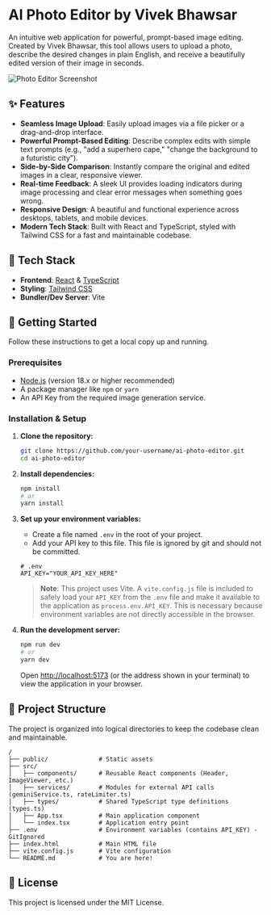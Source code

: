 # AI Photo Editor by Vivek Bhawsar

An intuitive web application for powerful, prompt-based image editing. Created by Vivek Bhawsar, this tool allows users to upload a photo, describe the desired changes in plain English, and receive a beautifully edited version of their image in seconds.

![Photo Editor Screenshot](https://storage.googleapis.com/aistudio-hosting/generative-ai-studio/gallery/6684814917639/1722304856008.png)

## ✨ Features

-   **Seamless Image Upload**: Easily upload images via a file picker or a drag-and-drop interface.
-   **Powerful Prompt-Based Editing**: Describe complex edits with simple text prompts (e.g., "add a superhero cape," "change the background to a futuristic city").
-   **Side-by-Side Comparison**: Instantly compare the original and edited images in a clear, responsive viewer.
-   **Real-time Feedback**: A sleek UI provides loading indicators during image processing and clear error messages when something goes wrong.
-   **Responsive Design**: A beautiful and functional experience across desktops, tablets, and mobile devices.
-   **Modern Tech Stack**: Built with React and TypeScript, styled with Tailwind CSS for a fast and maintainable codebase.

## 🚀 Tech Stack

-   **Frontend**: [React](https://reactjs.org/) & [TypeScript](https://www.typescriptlang.org/)
-   **Styling**: [Tailwind CSS](https://tailwindcss.com/)
-   **Bundler/Dev Server**: Vite

## 🔧 Getting Started

Follow these instructions to get a local copy up and running.

### Prerequisites

-   [Node.js](https://nodejs.org/) (version 18.x or higher recommended)
-   A package manager like `npm` or `yarn`
-   An API Key from the required image generation service.

### Installation & Setup

1.  **Clone the repository:**
    ```bash
    git clone https://github.com/your-username/ai-photo-editor.git
    cd ai-photo-editor
    ```

2.  **Install dependencies:**
    ```bash
    npm install
    # or
    yarn install
    ```

3.  **Set up your environment variables:**
    -   Create a file named `.env` in the root of your project.
    -   Add your API key to this file. This file is ignored by git and should not be committed.

    ```env
    # .env
    API_KEY="YOUR_API_KEY_HERE"
    ```

    > **Note**: This project uses Vite. A `vite.config.js` file is included to safely load your `API_KEY` from the `.env` file and make it available to the application as `process.env.API_KEY`. This is necessary because environment variables are not directly accessible in the browser.

4.  **Run the development server:**
    ```bash
    npm run dev
    # or
    yarn dev
    ```

    Open [http://localhost:5173](http://localhost:5173) (or the address shown in your terminal) to view the application in your browser.

## 📁 Project Structure

The project is organized into logical directories to keep the codebase clean and maintainable.

```
/
├── public/              # Static assets
├── src/
│   ├── components/      # Reusable React components (Header, ImageViewer, etc.)
│   ├── services/        # Modules for external API calls (geminiService.ts, rateLimiter.ts)
│   ├── types/           # Shared TypeScript type definitions (types.ts)
│   ├── App.tsx          # Main application component
│   └── index.tsx        # Application entry point
├── .env                 # Environment variables (contains API_KEY) - GitIgnored
├── index.html           # Main HTML file
├── vite.config.js       # Vite configuration
└── README.md            # You are here!
```

## 📄 License

This project is licensed under the MIT License.